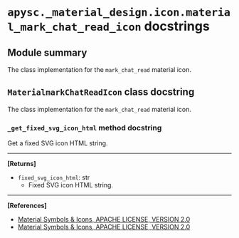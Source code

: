 # `apysc._material_design.icon.material_mark_chat_read_icon` docstrings

## Module summary

The class implementation for the `mark_chat_read` material icon.

## `MaterialmarkChatReadIcon` class docstring

The class implementation for the `mark_chat_read` material icon.

### `_get_fixed_svg_icon_html` method docstring

Get a fixed SVG icon HTML string.<hr>

**[Returns]**

- `fixed_svg_icon_html`: str
  - Fixed SVG icon HTML string.

<hr>

**[References]**

- [Material Symbols & Icons, APACHE LICENSE, VERSION 2.0](https://fonts.google.com/icons?icon.size=24&icon.color=%23e8eaed)
- [Material Symbols & Icons, APACHE LICENSE, VERSION 2.0](https://www.apache.org/licenses/LICENSE-2.0.html)